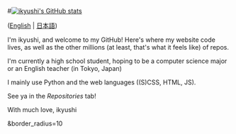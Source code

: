 #[![ikyushi's GitHub stats](https://github-readme-stats.vercel.app/api?username=ikyushi&count_private=true&show_icons=true&theme=tokyonight&border_radius=10)](https://github.com/anuraghazra/github-readme-stats)

([English](README.md) | [日本語](README_jp.md))

I'm ikyushi, and welcome to my GitHub! Here's where my website code lives, as well as the other millions (at least, that's what it feels like) of repos.

I'm currently a high school student, hoping to be a computer science major or an English teacher (in Tokyo, Japan)

I mainly use Python and the web languages ((S)CSS, HTML, JS).

See ya in the _Repositories_ tab!

With much love,
ikyushi

&border_radius=10